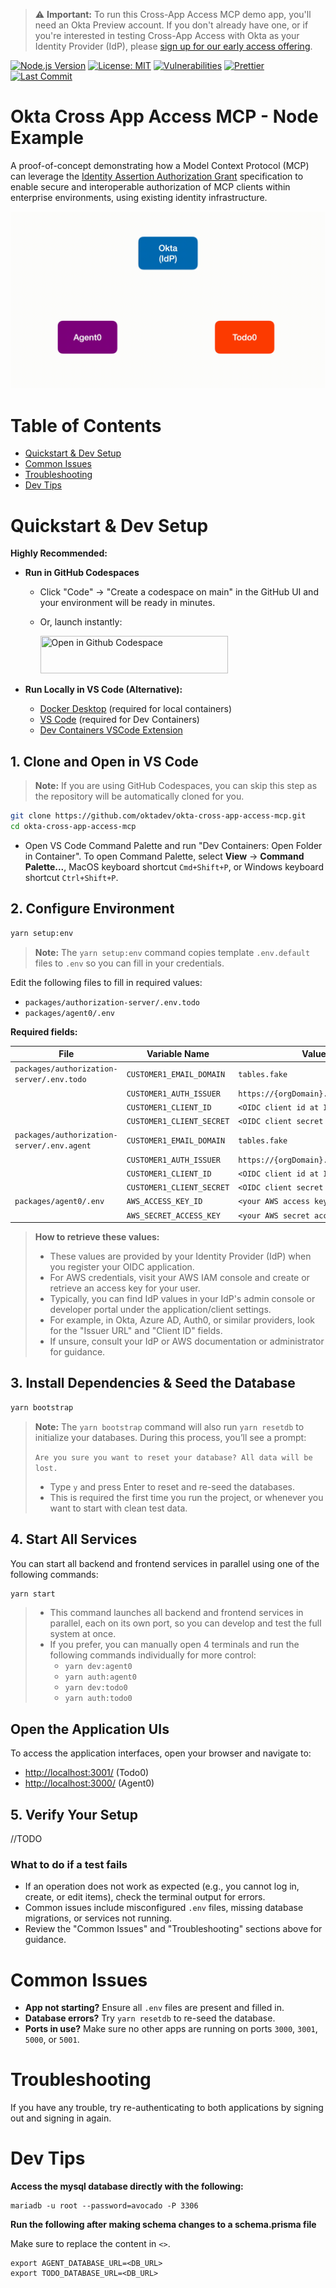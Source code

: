 > ⚠️ **Important:**
> To run this Cross-App Access MCP demo app, you'll need an Okta Preview account. If you don't already have one, or if you're interested in testing Cross-App Access with Okta as your Identity Provider (IdP), please [sign up for our early access offering](https://www.okta.com/saas-security/sign-up/?_gl=1*pp31c*_gcl_au*NjgzNDkyOTQxLjE3NTA4Nzg2Njk.*_ga*MTk5NjYyODgxMi4xNzUwMjg1MDM3*_ga_QKMSDV5369*czE3NTEyOTY4OTYkbzgkZzEkdDE3NTEyOTg0MjEkajM5JGwwJGgw).

[![Node.js Version](https://img.shields.io/badge/node.js-20.x-brightgreen?logo=node.js)](https://nodejs.org/)
[![License: MIT](https://img.shields.io/badge/License-MIT-yellow.svg)](LICENSE)
[![Vulnerabilities](https://img.shields.io/snyk/vulnerabilities/github/oktadev/okta-cross-app-access-mcp)](https://snyk.io/test/github/oktadev/okta-cross-app-access-mcp)
[![Prettier](https://img.shields.io/badge/code_style-prettier-ff69b4.svg?logo=prettier)](https://prettier.io/)
[![Last Commit](https://img.shields.io/github/last-commit/oktadev/okta-cross-app-access-mcp)](https://github.com/oktadev/okta-cross-app-access-mcp/commits/main)

# Okta Cross App Access MCP - Node Example

A proof-of-concept demonstrating how a Model Context Protocol (MCP) can leverage the [Identity Assertion Authorization Grant](https://datatracker.ietf.org/doc/html/draft-parecki-oauth-identity-assertion-authz-grant) specification to enable secure and interoperable authorization of MCP clients within enterprise environments, using existing identity infrastructure.

![Test Flow](images/agent0_caa_flow.gif)

# Table of Contents

- [Quickstart & Dev Setup](#quickstart--dev-setup)
- [Common Issues](#common-issues)
- [Troubleshooting](#troubleshooting)
- [Dev Tips](#dev-tips)

# Quickstart & Dev Setup

**Highly Recommended:**

- **Run in GitHub Codespaces**
  - Click "Code" → "Create a codespace on main" in the GitHub UI and your environment will be ready in minutes.
  - Or, launch instantly:

    [<img src="https://github.com/codespaces/badge.svg" title="Open in Github Codespace" width="300" height="60">](https://github.com/codespaces/new?repo=oktadev/okta-cross-app-access-mcp)

- **Run Locally in VS Code (Alternative):**
  - [Docker Desktop](https://www.docker.com/products/docker-desktop/) (required for local containers)
  - [VS Code](https://code.visualstudio.com/) (required for Dev Containers)
  - [Dev Containers VSCode Extension](https://marketplace.visualstudio.com/items?itemName=ms-vscode-remote.remote-containers)

## 1. Clone and Open in VS Code

> **Note:** If you are using GitHub Codespaces, you can skip this step as the repository will be automatically cloned for you.

```sh
git clone https://github.com/oktadev/okta-cross-app-access-mcp.git
cd okta-cross-app-access-mcp
```

- Open VS Code Command Palette and run "Dev Containers: Open Folder in Container". To open Command Palette, select **View** → **Command Palette...**, MacOS keyboard shortcut `Cmd+Shift+P`, or Windows keyboard shortcut `Ctrl+Shift+P`.

## 2. Configure Environment

```sh
yarn setup:env
```

> **Note:** The `yarn setup:env` command copies template `.env.default` files to `.env` so you can fill in your credentials.

Edit the following files to fill in required values:

- `packages/authorization-server/.env.todo`
- `packages/agent0/.env`

**Required fields:**

| File                                       | Variable Name             | Values                                |
| ------------------------------------------ | ------------------------- | ------------------------------------- |
| `packages/authorization-server/.env.todo`  | `CUSTOMER1_EMAIL_DOMAIN`  | `tables.fake`                         |
|                                            | `CUSTOMER1_AUTH_ISSUER`   | `https://{orgDomain}.oktapreview.com` |
|                                            | `CUSTOMER1_CLIENT_ID`     | `<OIDC client id at IdP>`             |
|                                            | `CUSTOMER1_CLIENT_SECRET` | `<OIDC client secret at IdP>`         |
| `packages/authorization-server/.env.agent` | `CUSTOMER1_EMAIL_DOMAIN`  | `tables.fake`                         |
|                                            | `CUSTOMER1_AUTH_ISSUER`   | `https://{orgDomain}.oktapreview.com` |
|                                            | `CUSTOMER1_CLIENT_ID`     | `<OIDC client id at IdP>`             |
|                                            | `CUSTOMER1_CLIENT_SECRET` | `<OIDC client secret at IdP>`         |
| `packages/agent0/.env`                     | `AWS_ACCESS_KEY_ID`       | `<your AWS access key id>`            |
|                                            | `AWS_SECRET_ACCESS_KEY`   | `<your AWS secret access key>`        |

> **How to retrieve these values:**
>
> - These values are provided by your Identity Provider (IdP) when you register your OIDC application.
> - For AWS credentials, visit your AWS IAM console and create or retrieve an access key for your user.
> - Typically, you can find IdP values in your IdP's admin console or developer portal under the application/client settings.
> - For example, in Okta, Azure AD, Auth0, or similar providers, look for the "Issuer URL" and "Client ID" fields.
> - If unsure, consult your IdP or AWS documentation or administrator for guidance.

## 3. Install Dependencies & Seed the Database

```sh
yarn bootstrap
```

> **Note:**
> The `yarn bootstrap` command will also run `yarn resetdb` to initialize your databases. During this process, you’ll see a prompt:
>
> `Are you sure you want to reset your database? All data will be lost.`
>
> - Type `y` and press Enter to reset and re-seed the databases.
> - This is required the first time you run the project, or whenever you want to start with clean test data.

## 4. Start All Services

You can start all backend and frontend services in parallel using one of the following commands:

```sh
yarn start
```

> - This command launches all backend and frontend services in parallel, each on its own port, so you can develop and test the full system at once.
> - If you prefer, you can manually open 4 terminals and run the following commands individually for more control:
>   - `yarn dev:agent0`
>   - `yarn auth:agent0`
>   - `yarn dev:todo0`
>   - `yarn auth:todo0`

## Open the Application UIs

To access the application interfaces, open your browser and navigate to:

- [http://localhost:3001/](http://localhost:3001/) (Todo0)
- [http://localhost:3000/](http://localhost:3000/) (Agent0)

## 5. Verify Your Setup

//TODO

### What to do if a test fails

- If an operation does not work as expected (e.g., you cannot log in, create, or edit items), check the terminal output for errors.
- Common issues include misconfigured `.env` files, missing database migrations, or services not running.
- Review the "Common Issues" and "Troubleshooting" sections above for guidance.

# Common Issues

- **App not starting?** Ensure all `.env` files are present and filled in.
- **Database errors?** Try `yarn resetdb` to re-seed the database.
- **Ports in use?** Make sure no other apps are running on ports `3000`, `3001`, `5000`, or `5001`.

# Troubleshooting

If you have any trouble, try re-authenticating to both applications by signing out and signing in again.

# Dev Tips

**Access the mysql database directly with the following:**

```
mariadb -u root --password=avocado -P 3306
```

**Run the following after making schema changes to a schema.prisma file**

Make sure to replace the content in `<>`.

```
export AGENT_DATABASE_URL=<DB_URL>
export TODO_DATABASE_URL=<DB_URL>
```
